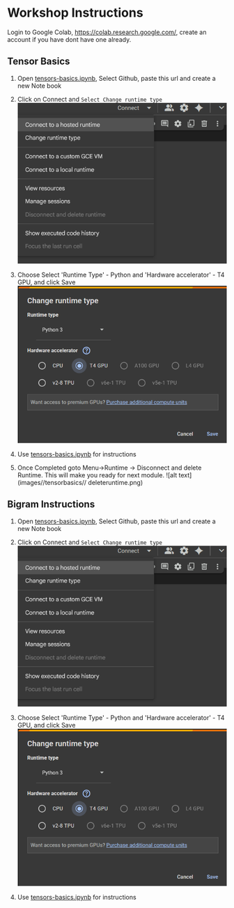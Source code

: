 # Workshop Instructions
Login to Google Colab, https://colab.research.google.com/, create an account if you have dont have one already.

## Tensor Basics

1. Open [tensors-basics.ipynb](https://colab.research.google.com/drive/1E1EstGTTzuly9YY-RGM-fbm0-hNSlPa9#scrollTo=RnhdO0mlYnVQ), Select Github, paste this url and create a new Note book
2. Click on Connect and `Select Change runtime type`
![alt text](images//tensorbasics//connect.png)

3. Choose Select 'Runtime Type' - Python and 'Hardware accelerator' - T4 GPU, and click Save
![alt text](images//tensorbasics//selectruntime.png)
5. Use [tensors-basics.ipynb](tensors-basics.ipynb) for instructions

6. Once Completed goto Menu->Runtime -> Disconnect and delete Runtime. This will make you ready for next module. 
![alt text](images//tensorbasics// deleteruntime.png)

## Bigram Instructions

1. Open [tensors-basics.ipynb](https://colab.research.google.com/drive/1E1EstGTTzuly9YY-RGM-fbm0-hNSlPa9#scrollTo=RnhdO0mlYnVQ), Select Github, paste this url and create a new Note book
2. Click on Connect and `Select Change runtime type`
![alt text](images//tensorbasics//connect.png)

3. Choose Select 'Runtime Type' - Python and 'Hardware accelerator' - T4 GPU, and click Save
![alt text](images//tensorbasics//selectruntime.png)
5. Use [tensors-basics.ipynb](tensors-basics.ipynb) for instructions



